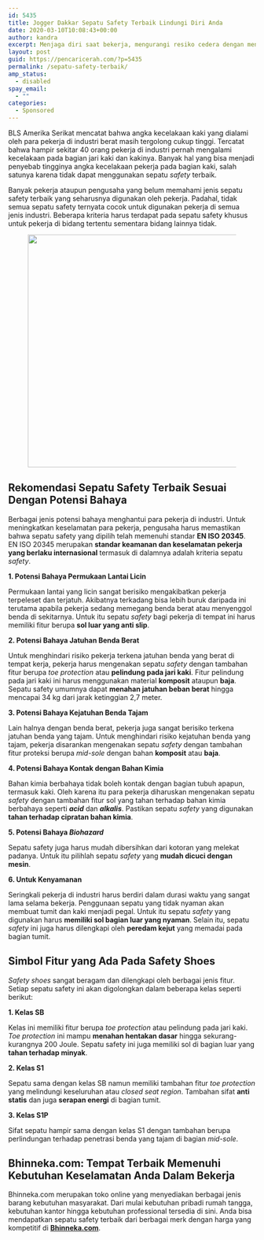 ```yaml
---
id: 5435
title: Jogger Dakkar Sepatu Safety Terbaik Lindungi Diri Anda
date: 2020-03-10T10:08:43+00:00
author: kandra
excerpt: Menjaga diri saat bekerja, mengurangi resiko cedera dengan menggunakan outfit yang tepat.
layout: post
guid: https://pencaricerah.com/?p=5435
permalink: /sepatu-safety-terbaik/
amp_status:
  - disabled
spay_email:
  - ""
categories:
  - Sponsored
---
```

BLS Amerika Serikat mencatat bahwa angka kecelakaan kaki yang dialami oleh para pekerja di industri berat masih tergolong cukup tinggi. Tercatat bahwa hampir sekitar 40 orang pekerja di industri pernah mengalami kecelakaan pada bagian jari kaki dan kakinya. Banyak hal yang bisa menjadi penyebab tingginya angka kecelakaan pekerja pada bagian kaki, salah satunya karena tidak dapat menggunakan sepatu _safety_ terbaik.

Banyak pekerja ataupun pengusaha yang belum memahami jenis sepatu safety terbaik yang seharusnya digunakan oleh pekerja. Padahal, tidak semua sepatu safety ternyata cocok untuk digunakan pekerja di semua jenis industri. Beberapa kriteria harus terdapat pada sepatu safety khusus untuk pekerja di bidang tertentu sementara bidang lainnya tidak. <figure class="wp-block-image size-large">

<img loading="lazy" width="630" height="473" src="https://pencaricerah.com/wp/wp-content/uploads/2020/10/sepatu-safety-jogger-dakar.jpg" alt="" class="wp-image-5525" srcset="https://pencaricerah.com/wp/wp-content/uploads/2020/10/sepatu-safety-jogger-dakar.jpg 630w, https://pencaricerah.com/wp/wp-content/uploads/2020/10/sepatu-safety-jogger-dakar-300x225.jpg 300w" sizes="(max-width: 630px) 100vw, 630px" /> </figure> 

## **Rekomendasi Sepatu Safety Terbaik Sesuai Dengan Potensi Bahaya**

Berbagai jenis potensi bahaya menghantui para pekerja di industri. Untuk meningkatkan keselamatan para pekerja, pengusaha harus memastikan bahwa sepatu safety yang dipilih telah memenuhi standar **EN ISO 20345**. EN ISO 20345 merupakan **standar keamanan dan keselamatan pekerja yang berlaku internasional** termasuk di dalamnya adalah kriteria sepatu _safety_.

**1. Potensi Bahaya Permukaan Lantai Licin**

Permukaan lantai yang licin sangat berisiko mengakibatkan pekerja terpeleset dan terjatuh. Akibatnya terkadang bisa lebih buruk daripada ini terutama apabila pekerja sedang memegang benda berat atau menyenggol benda di sekitarnya. Untuk itu sepatu _safety_ bagi pekerja di tempat ini harus memiliki fitur berupa **sol luar yang anti slip**.

**2. Potensi Bahaya Jatuhan Benda Berat**

Untuk menghindari risiko pekerja terkena jatuhan benda yang berat di tempat kerja, pekerja harus mengenakan sepatu _safety_ dengan tambahan fitur berupa _toe protection_ atau **pelindung pada jari kaki**. Fitur pelindung pada jari kaki ini harus menggunakan material **komposit** ataupun **baja**. Sepatu safety umumnya dapat **menahan jatuhan beban berat** hingga mencapai 34 kg dari jarak ketinggian 2,7 meter.

**3. Potensi Bahaya Kejatuhan Benda Tajam**

Lain halnya dengan benda berat, pekerja juga sangat berisiko terkena jatuhan benda yang tajam. Untuk menghindari risiko kejatuhan benda yang tajam, pekerja disarankan mengenakan sepatu _safety_ dengan tambahan fitur proteksi berupa _mid-sole_ dengan bahan **komposit** atau **baja**.

**4. Potensi Bahaya Kontak dengan Bahan Kimia**

Bahan kimia berbahaya tidak boleh kontak dengan bagian tubuh apapun, termasuk kaki. Oleh karena itu para pekerja diharuskan mengenakan sepatu _safety_ dengan tambahan fitur sol yang tahan terhadap bahan kimia berbahaya seperti **_acid_** dan _**alkalis**_. Pastikan sepatu _safety_ yang digunakan **tahan terhadap cipratan bahan kimia**.

**5. Potensi Bahaya _Biohazard_**

Sepatu safety juga harus mudah dibersihkan dari kotoran yang melekat padanya. Untuk itu pilihlah sepatu _safety_ yang **mudah dicuci dengan mesin**.

**6. Untuk Kenyamanan**

Seringkali pekerja di industri harus berdiri dalam durasi waktu yang sangat lama selama bekerja. Penggunaan sepatu yang tidak nyaman akan membuat tumit dan kaki menjadi pegal. Untuk itu sepatu _safety_ yang digunakan harus **memiliki sol bagian luar yang nyaman**. Selain itu, sepatu _safety_ ini juga harus dilengkapi oleh **peredam kejut** yang memadai pada bagian tumit.

## **Simbol Fitur yang Ada Pada Safety Shoes**

_Safety shoes_ sangat beragam dan dilengkapi oleh berbagai jenis fitur. Setiap sepatu safety ini akan digolongkan dalam beberapa kelas seperti berikut:

**1. Kelas SB**

Kelas ini memiliki fitur berupa _toe protection_ atau pelindung pada jari kaki. _Toe protection_ ini mampu **menahan hentakan dasar** hingga sekurang-kurangnya 200 Joule. Sepatu safety ini juga memiliki sol di bagian luar yang **tahan terhadap minyak**.

**2. Kelas S1**

Sepatu sama dengan kelas SB namun memiliki tambahan fitur _toe protection_ yang melindungi keseluruhan atau _closed seat region_. Tambahan sifat **anti statis** dan juga **serapan energi** di bagian tumit.

**3. Kelas S1P**

Sifat sepatu hampir sama dengan kelas S1 dengan tambahan berupa perlindungan terhadap penetrasi benda yang tajam di bagian _mid-sole_. 

## **Bhinneka.com: Tempat Terbaik Memenuhi Kebutuhan Keselamatan Anda Dalam Bekerja**

Bhinneka.com merupakan toko online yang menyediakan berbagai jenis barang kebutuhan masyarakat. Dari mulai kebutuhan pribadi rumah tangga, kebutuhan kantor hingga kebutuhan professional tersedia di sini. Anda bisa mendapatkan sepatu safety terbaik dari berbagai merk dengan harga yang kompetitif di **[Bhinneka.com](https://www.bhinneka.com/jual-steel-toe-work-boots-and-shoes/6839011744/)**.
